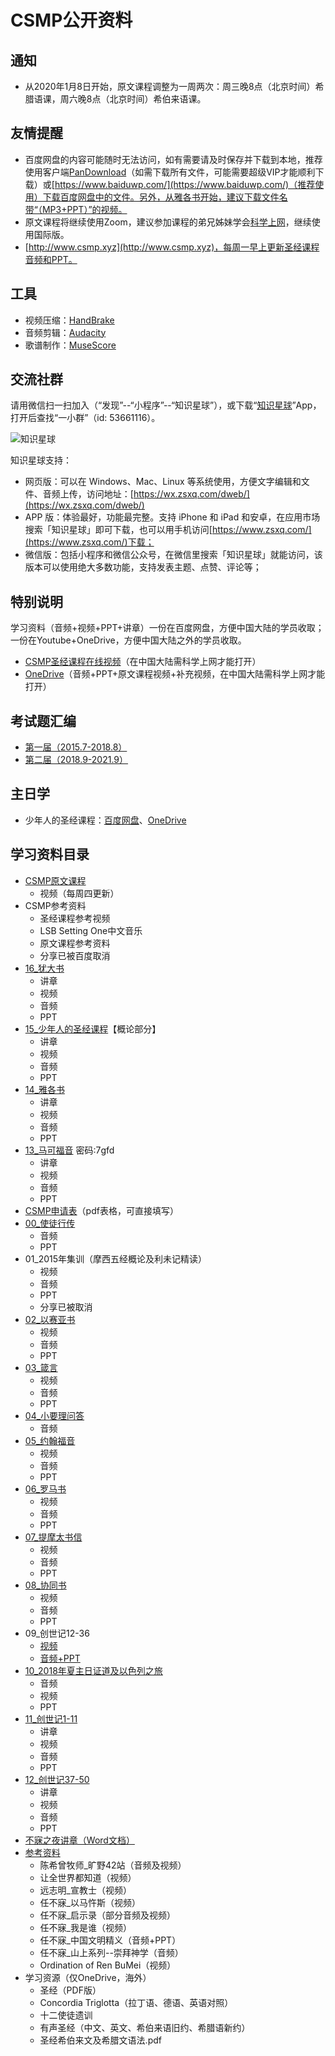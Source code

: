 # CSMP公开资料

## 通知

* 从2020年1月8日开始，原文课程调整为一周两次：周三晚8点（北京时间）希腊语课，周六晚8点（北京时间）希伯来语课。

## 友情提醒

* 百度网盘的内容可能随时无法访问，如有需要请及时保存并下载到本地，推荐使用客户端[PanDownload](http://pandownload.com/)（如需下载所有文件，可能需要超级VIP才能顺利下载）或[https://www.baiduwp.com/](https://www.baiduwp.com/)（推荐使用）下载百度网盘中的文件。另外，从雅各书开始，建议下载文件名带“（MP3+PPT）”的视频。
* 原文课程将继续使用Zoom，建议参加课程的弟兄姊妹学会[科学上网](https://haoel.github.io/)，继续使用国际版。
* [http://www.csmp.xyz](http://www.csmp.xyz)，每周一早上更新圣经课程音频和PPT。

## 工具

* 视频压缩：[HandBrake](https://handbrake.fr/)
* 音频剪辑：[Audacity](https://www.audacityteam.org/)
* 歌谱制作：[MuseScore](https://musescore.org/)

## 交流社群

请用微信扫一扫加入（“发现”--“小程序”--“知识星球”），或下载“[知识星球](https://www.zsxq.com/)”App，打开后查找“一小群”（id: 53661116）。

![知识星球](http://img.hisword.cn/yixiaoqun.jpeg)

知识星球支持：

* 网页版：可以在 Windows、Mac、Linux 等系统使用，方便文字编辑和文件、音频上传，访问地址：[https://wx.zsxq.com/dweb/](https://wx.zsxq.com/dweb/)
* APP 版：体验最好，功能最完整。支持 iPhone 和 iPad 和安卓，在应用市场搜索「知识星球」即可下载，也可以用手机访问[https://www.zsxq.com/](https://www.zsxq.com/)下载；
* 微信版：包括小程序和微信公众号，在微信里搜索「知识星球」就能访问，该版本可以使用绝大多数功能，支持发表主题、点赞、评论等；

## 特别说明

学习资料（音频+视频+PPT+讲章）一份在百度网盘，方便中国大陆的学员收取；一份在Youtube+OneDrive，方便中国大陆之外的学员收取。

* [CSMP圣经课程在线视频](https://www.youtube.com/channel/UC2MgB-upjmPWAP_p7hdk_MQ)（在中国大陆需科学上网才能打开）
* [OneDrive](https://1drv.ms/f/s!AgnuHY2oXaZp_HPkjxIc4fSR_hRc)（音频+PPT+原文课程视频+补充视频，在中国大陆需科学上网才能打开）

## 考试题汇编

* [第一届（2015.7-2018.8）](./csmp-exam-1st.md)  
* [第二届（2018.9-2021.9）](./csmp-exam-2nd.md)  

## 主日学

* 少年人的圣经课程：[百度网盘](https://pan.baidu.com/s/1-NPkLTh-l7xRKbUAPYO8LA)、[OneDrive](https://1drv.ms/u/s!AgnuHY2oXaZpgbYlM2JSVvocUY-E9g?e=08qicA)

## 学习资料目录

* [CSMP原文课程](https://pan.baidu.com/s/1ZPt9z9TC-e0gKSqs6PsrFw)
  * 视频（每周四更新）
* CSMP参考资料
  * 圣经课程参考视频
  * LSB Setting One中文音乐
  * 原文课程参考资料
  * 分享已被百度取消
* [16_犹大书](https://pan.baidu.com/s/1wJgr6NpQpxFCaGnxJkYD3w)
  * 讲章
  * 视频
  * 音频
  * PPT
* [15_少年人的圣经课程](https://pan.baidu.com/s/19D8JI3CotwuFn143BC5CjA)【概论部分】
  * 讲章
  * 视频
  * 音频
  * PPT
* [14_雅各书](https://pan.baidu.com/s/1LFXOAKSGxWUWh8dqHxmhXg)
  * 讲章
  * 视频
  * 音频
  * PPT
* [13_马可福音](https://pan.baidu.com/s/1d4D3SanDp4mOnmV7L0UbWg) 密码:7gfd
  * 讲章
  * 视频
  * 音频
  * PPT
* [CSMP申请表](https://pan.baidu.com/s/1o8v3VL4)（pdf表格，可直接填写）
* [00_使徒行传](https://pan.baidu.com/s/1sl79csP)
  * 音频
  * PPT
* 01_2015年集训（摩西五经概论及利未记精读）
  * 视频
  * 音频
  * PPT
  * 分享已被取消
* [02_以赛亚书](https://pan.baidu.com/s/1miwTVyo)
  * 视频
  * 音频
  * PPT
* [03_箴言](https://pan.baidu.com/s/1skXbp29)
  * 视频
  * 音频
  * PPT
* [04_小要理问答](https://pan.baidu.com/s/1mhVjAXy)
  * 音频
* [05_约翰福音](https://pan.baidu.com/s/1geHgD5x)
  * 视频
  * 音频
  * PPT
* [06_罗马书](https://pan.baidu.com/s/1i51dKA5)
  * 视频
  * 音频
  * PPT
* [07_提摩太书信](https://pan.baidu.com/s/1boHUK95)
  * 视频
  * 音频
  * PPT
* [08_协同书](https://pan.baidu.com/s/1miHSCn2)
  * 视频
  * 音频
  * PPT
* 09_创世记12-36
  * [视频](https://pan.baidu.com/s/1iXUm11u6EEOUQ0ou6Yp6Yg)
  * [音频+PPT](https://pan.baidu.com/s/1EHh8AzmnvaBz3AkJiPXUMQ)
* [10_2018年夏主日证道及以色列之旅](https://pan.baidu.com/s/1OrZN92a3ueW-EY1LHmugpA)
  * 音频
  * 视频
  * PPT
* [11_创世记1-11](https://pan.baidu.com/s/1_aKXu7a-cHwujcWsSWCABg)
  * 讲章
  * 视频
  * 音频
  * PPT
* [12_创世记37-50](https://pan.baidu.com/s/1JUVuzfA-mtUGpK0VLxClMA)
  * 讲章
  * 视频
  * 音频
  * PPT
* [不寐之夜讲章（Word文档）](https://pan.baidu.com/s/1kVbXoBt)
* [参考资料](https://pan.baidu.com/s/1sl6nh5V)
  * 陈希曾牧师_旷野42站（音频及视频）
  * 让全世界都知道（视频）
  * 远志明_宣教士（视频）
  * 任不寐_以马忤斯（视频）
  * 任不寐_启示录（部分音频及视频）
  * 任不寐_我是谁（视频）
  * 任不寐_中国文明精义（音频+PPT）
  * 任不寐_山上系列--崇拜神学（音频）
  * Ordination of Ren BuMei（视频）
* 学习资源（仅OneDrive，海外）
  * 圣经（PDF版）
  * Concordia Triglotta（拉丁语、德语、英语对照）
  * 十二使徒遗训
  * 有声圣经（中文、英文、希伯来语旧约、希腊语新约）
  * 圣经希伯来文及希腊文语法.pdf
